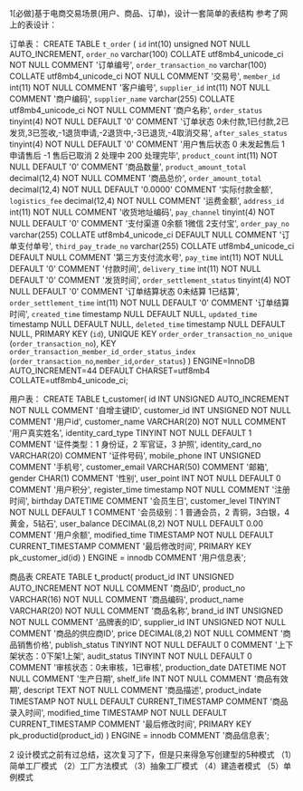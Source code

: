 1[必做]基于电商交易场景(用户、商品、订单)，设计一套简单的表结构
参考了网上的表设计：

订单表：
CREATE TABLE `t_order` (
  `id` int(10) unsigned NOT NULL AUTO_INCREMENT,
  `order_no` varchar(100) COLLATE utf8mb4_unicode_ci NOT NULL COMMENT '订单编号',
  `order_transaction_no` varchar(100) COLLATE utf8mb4_unicode_ci NOT NULL COMMENT '交易号',
  `member_id` int(11) NOT NULL COMMENT '客户编号',
  `supplier_id` int(11) NOT NULL COMMENT '商户编码',
  `supplier_name` varchar(255) COLLATE utf8mb4_unicode_ci NOT NULL COMMENT '商户名称',
  `order_status` tinyint(4) NOT NULL DEFAULT '0' COMMENT '订单状态 0未付款,1已付款,2已发货,3已签收,-1退货申请,-2退货中,-3已退货,-4取消交易',
  `after_sales_status` tinyint(4) NOT NULL DEFAULT '0' COMMENT '用户售后状态 0 未发起售后 1 申请售后 -1 售后已取消 2 处理中 200 处理完毕',
  `product_count` int(11) NOT NULL DEFAULT '0' COMMENT '商品数量',
  `product_amount_total` decimal(12,4) NOT NULL COMMENT '商品总价',
  `order_amount_total` decimal(12,4) NOT NULL DEFAULT '0.0000' COMMENT '实际付款金额',
  `logistics_fee` decimal(12,4) NOT NULL COMMENT '运费金额',
  `address_id` int(11) NOT NULL COMMENT '收货地址编码',
  `pay_channel` tinyint(4) NOT NULL DEFAULT '0' COMMENT '支付渠道 0余额 1微信 2支付宝',
  `order_pay_no` varchar(255) COLLATE utf8mb4_unicode_ci DEFAULT NULL COMMENT '订单支付单号',
  `third_pay_trade_no` varchar(255) COLLATE utf8mb4_unicode_ci DEFAULT NULL COMMENT '第三方支付流水号',
  `pay_time` int(11) NOT NULL DEFAULT '0' COMMENT '付款时间',
  `delivery_time` int(11) NOT NULL DEFAULT '0' COMMENT '发货时间',
  `order_settlement_status` tinyint(4) NOT NULL DEFAULT '0' COMMENT '订单结算状态 0未结算 1已结算',
  `order_settlement_time` int(11) NOT NULL DEFAULT '0' COMMENT '订单结算时间',
  `created_time` timestamp NULL DEFAULT NULL,
  `updated_time` timestamp NULL DEFAULT NULL,
  `deleted_time` timestamp NULL DEFAULT NULL,
  PRIMARY KEY (`id`),
  UNIQUE KEY `order_order_transaction_no_unique` (`order_transaction_no`),
  KEY `order_transaction_member_id_order_status_index` (`order_transaction_no`,`member_id`,`order_status`)
) ENGINE=InnoDB AUTO_INCREMENT=44 DEFAULT CHARSET=utf8mb4 COLLATE=utf8mb4_unicode_ci;


用户表：
CREATE TABLE t_customer(
  id INT UNSIGNED AUTO_INCREMENT NOT NULL COMMENT '自增主键ID',
  customer_id INT UNSIGNED NOT NULL COMMENT '用户id',
  customer_name VARCHAR(20) NOT NULL COMMENT '用户真实姓名',
  identity_card_type TINYINT NOT NULL DEFAULT 1 COMMENT '证件类型：1 身份证，2 军官证，3 护照',
  identity_card_no VARCHAR(20) COMMENT '证件号码',
  mobile_phone INT UNSIGNED COMMENT '手机号',
  customer_email VARCHAR(50) COMMENT '邮箱',
  gender CHAR(1) COMMENT '性别',
  user_point INT NOT NULL DEFAULT 0 COMMENT '用户积分',
  register_time timestamp NOT NULL COMMENT '注册时间',
  birthday DATETIME COMMENT '会员生日',
  customer_level TINYINT NOT NULL DEFAULT 1 COMMENT '会员级别：1 普通会员，2 青铜，3白银，4黄金，5钻石',
  user_balance DECIMAL(8,2) NOT NULL DEFAULT 0.00 COMMENT '用户余额',
  modified_time TIMESTAMP NOT NULL DEFAULT CURRENT_TIMESTAMP COMMENT '最后修改时间',
  PRIMARY KEY pk_customer_id(id)
) ENGINE = innodb COMMENT '用户信息表';

商品表
CREATE TABLE t_product(
  product_id INT UNSIGNED AUTO_INCREMENT NOT NULL COMMENT '商品ID',
  product_no VARCHAR(16) NOT NULL COMMENT '商品编码',
  product_name VARCHAR(20) NOT NULL COMMENT '商品名称',
  brand_id INT UNSIGNED NOT NULL COMMENT '品牌表的ID',
  supplier_id INT UNSIGNED NOT NULL COMMENT '商品的供应商ID',
  price DECIMAL(8,2) NOT NULL COMMENT '商品销售价格',
  publish_status TINYINT NOT NULL DEFAULT 0 COMMENT '上下架状态：0下架1上架',
  audit_status TINYINT NOT NULL DEFAULT 0 COMMENT '审核状态：0未审核，1已审核',
  production_date DATETIME NOT NULL COMMENT '生产日期',
  shelf_life INT NOT NULL COMMENT '商品有效期',
  descript TEXT NOT NULL COMMENT '商品描述',
  product_indate TIMESTAMP NOT NULL DEFAULT CURRENT_TIMESTAMP COMMENT '商品录入时间',
  modified_time TIMESTAMP NOT NULL DEFAULT CURRENT_TIMESTAMP COMMENT '最后修改时间',
  PRIMARY KEY pk_productid(product_id)
) ENGINE = innodb COMMENT '商品信息表';


2 设计模式之前有过总结，这次复习了下，但是只来得急写创建型的5种模式
（1）简单工厂模式
（2）工厂方法模式
（3）抽象工厂模式
（4）建造者模式
（5）单例模式